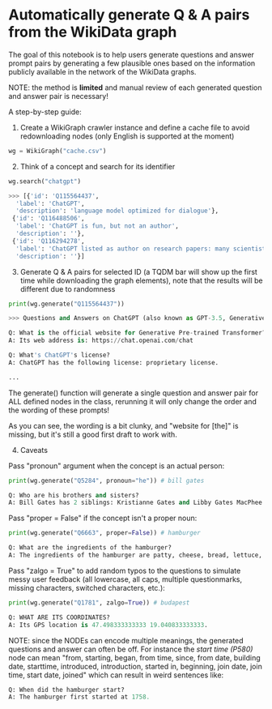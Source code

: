 # Automatically generate Q & A pairs from the WikiData graph

The goal of this notebook is to help users generate questions and answer prompt
pairs by generating a few plausible ones based on the information publicly
available in the network of the WikiData graphs.

NOTE: the method is **limited** and manual review of each generated question and
answer pair is necessary!

A step-by-step guide:

1. Create a WikiGraph crawler instance and define a cache file to avoid
   redownloading nodes (only English is supported at the moment)

```Python
wg = WikiGraph("cache.csv")
```

2. Think of a concept and search for its identifier

```Python
wg.search("chatgpt")

>>> [{'id': 'Q115564437',
  'label': 'ChatGPT',
  'description': 'language model optimized for dialogue'},
 {'id': 'Q116488506',
  'label': 'ChatGPT is fun, but not an author',
  'description': ''},
 {'id': 'Q116294278',
  'label': 'ChatGPT listed as author on research papers: many scientists disapprove',
  'description': ''}]
```

3. Generate Q & A pairs for selected ID (a TQDM bar will show up the first time
   while downloading the graph elements), note that the results will be
   different due to randomness

```Python
print(wg.generate("Q115564437"))

>>> Questions and Answers on ChatGPT (also known as GPT-3.5, Generative Pre-trained Transformer):

Q: What is the official website for Generative Pre-trained Transformer?
A: Its web address is: https://chat.openai.com/chat

Q: What's ChatGPT's license?
A: ChatGPT has the following license: proprietary license.

...
```

The generate() function will generate a single question and answer pair for ALL
defined nodes in the class, rerunning it will only change the order and the
wording of these prompts!

As you can see, the wording is a bit clunky, and "website for [the]" is missing,
but it's still a good first draft to work with.

4. Caveats

Pass "pronoun" argument when the concept is an actual person:

```Python
print(wg.generate("Q5284", pronoun="he")) # bill gates

Q: Who are his brothers and sisters?
A: Bill Gates has 2 siblings: Kristianne Gates and Libby Gates MacPhee.
```

Pass "proper = False" if the concept isn't a proper noun:

```Python
print(wg.generate("Q6663", proper=False)) # hamburger

Q: What are the ingredients of the hamburger?
A: The ingredients of the hamburger are patty, cheese, bread, lettuce, tomato and onion.
```

Pass "zalgo = True" to add random typos to the questions to simulate messy user
feedback (all lowercase, all caps, multiple questionmarks, missing characters,
switched characters, etc.):

```Python
print(wg.generate("Q1781", zalgo=True)) # budapest

Q: WHAT ARE ITS COORDINATES?
A: Its GPS location is 47.498333333333 19.040833333333.
```

NOTE: since the NODEs can encode multiple meanings, the generated questions and
answer can often be off. For instance the _start time (P580)_ node can mean
"from, starting, began, from time, since, from date, building date, starttime,
introduced, introduction, started in, beginning, join date, join time, start
date, joined" which can result in weird sentences like:

```Python
Q: When did the hamburger start?
A: The hamburger first started at 1758.
```
